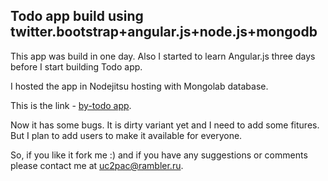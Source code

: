 <h2>Todo app build using twitter.bootstrap+angular.js+node.js+mongodb</h2>

This app was build in one day.
Also I started to learn Angular.js three days before I start building Todo app.

I hosted the app in Nodejitsu hosting with Mongolab database.

This is the link - <a href="http://by-world-todo.nodejitsu.com" target="_blank">by-todo app</a>.

Now it has some bugs. It is dirty variant yet and I need to add some fitures. But I plan to add users to make it available for everyone.

So, if you like it fork me :) and if you have any suggestions or comments please contact me at uc2pac@rambler.ru.